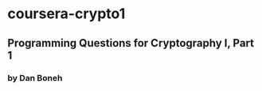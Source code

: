 coursera-crypto1
================

## Programming Questions for Cryptography I, Part 1 
### by Dan Boneh
